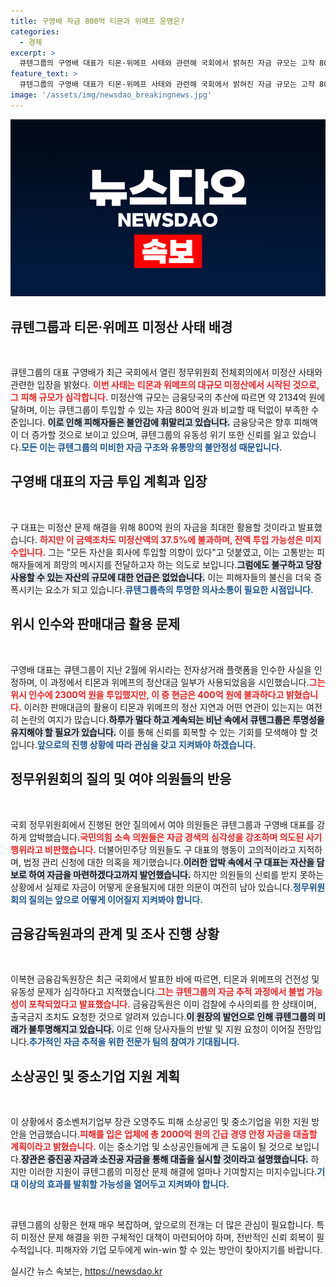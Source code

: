 ```yaml
---
title: 구영배 자금 800억 티몬과 위메프 운명은?
categories:
  - 경제
excerpt: >
  큐텐그룹의 구영배 대표가 티몬·위메프 사태와 관련해 국회에서 밝혀진 자금 규모는 고작 800억 원. 총 미정산액 2134억 원에 비해 턱없이 부족해, 피해자들의 불안감이 커지고 있다. 금융당국은 추가 조사를 통해 불법 흔적을 추적하고 있으며, 긴급경영안정자금 대출도 추진 중이다.
feature_text: >
  큐텐그룹의 구영배 대표가 티몬·위메프 사태와 관련해 국회에서 밝혀진 자금 규모는 고작 800억 원. 총 미정산액 2134억 원에 비해 턱없이 부족해, 피해자들의 불안감이 커지고 있다. 금융당국은 추가 조사를 통해 불법 흔적을 추적하고 있으며, 긴급경영안정자금 대출도 추진 중이다.
image: '/assets/img/newsdao_breakingnews.jpg'
---
```


<p><img src="/assets/img/newsdao_breakingnews.jpg" alt="ranknews 속보" /></p>

<h2 data-ke-size="size26">큐텐그룹과 티몬·위메프 미정산 사태 배경</h2>

<p data-ke-size="size16">&nbsp;</p>

<p>큐텐그룹의 대표 구영배가 최근 국회에서 열린 정무위원회 전체회의에서 미정산 사태와 관련한 입장을 밝혔다. <b><span style="color: #ee2323;">이번 사태는 티몬과 위메프의 대규모 미정산에서 시작된 것으로, 그 피해 규모가 심각합니다.</span></b> 미정산액 규모는 금융당국의 추산에 따르면 약 2134억 원에 달하며, 이는 큐텐그룹이 투입할 수 있는 자금 800억 원과 비교할 때 턱없이 부족한 수준입니다. <b><span style="background-color: #21538527;">이로 인해 피해자들은 불안감에 휘말리고 있습니다.</span></b> 금융당국은 향후 피해액이 더 증가할 것으로 보이고 있으며, 큐텐그룹의 유동성 위기 또한 신뢰를 잃고 있습니다.<b><span style="color: #1a5490;">모든 이는 큐텐그룹의 미비한 자금 구조와 유통망의 불안정성 때문입니다.</span></b></p>

<h2 data-ke-size="size26">구영배 대표의 자금 투입 계획과 입장</h2>

<p data-ke-size="size16">&nbsp;</p>

<p>구 대표는 미정산 문제 해결을 위해 800억 원의 자금을 최대한 활용할 것이라고 발표했습니다. <b><span style="color: #ee2323;">하지만 이 금액조차도 미정산액의 37.5%에 불과하며, 전액 투입 가능성은 미지수입니다.</span></b> 그는 "모든 자산을 회사에 투입할 의향이 있다"고 덧붙였고, 이는 고통받는 피해자들에게 희망의 메시지를 전달하고자 하는 의도로 보입니다.<b><span style="background-color: #21538527;">그럼에도 불구하고 당장 사용할 수 있는 자산의 규모에 대한 언급은 없었습니다.</span></b> 이는 피해자들의 불신을 더욱 증폭시키는 요소가 되고 있습니다.<b><span style="color: #1a5490;">큐텐그룹측의 투명한 의사소통이 필요한 시점입니다.</span></b></p>

<h2 data-ke-size="size26">위시 인수와 판매대금 활용 문제</h2>

<p data-ke-size="size16">&nbsp;</p>

<p>구영배 대표는 큐텐그룹이 지난 2월에 위시라는 전자상거래 플랫폼을 인수한 사실을 인정하며, 이 과정에서 티몬과 위메프의 정산대금 일부가 사용되었음을 시인했습니다.<b><span style="color: #ee2323;">그는 위시 인수에 2300억 원을 투입했지만, 이 중 현금은 400억 원에 불과하다고 밝혔습니다.</span></b> 이러한 판매대금의 활용이 티몬과 위메프의 정산 지연과 어떤 연관이 있는지는 여전히 논란의 여지가 많습니다.<b><span style="background-color: #21538527;">하루가 멀다 하고 계속되는 비난 속에서 큐텐그룹은 투명성을 유지해야 할 필요가 있습니다.</span></b> 이를 통해 신뢰를 회복할 수 있는 기회를 모색해야 할 것입니다.<b><span style="color: #1a5490;">앞으로의 진행 상황에 따라 관심을 갖고 지켜봐야 하겠습니다.</span></b></p>

<h2 data-ke-size="size26">정무위원회의 질의 및 여야 의원들의 반응</h2>

<p data-ke-size="size16">&nbsp;</p>

<p>국회 정무위원회에서 진행된 현안 질의에서 여야 의원들은 큐텐그룹과 구영배 대표를 강하게 압박했습니다.<b><span style="color: #ee2323;">국민의힘 소속 의원들은 자금 경색의 심각성을 강조하며 의도된 사기 행위라고 비판했습니다.</span></b> 더불어민주당 의원들도 구 대표의 행동이 고의적이라고 지적하며, 법정 관리 신청에 대한 의혹을 제기했습니다.<b><span style="background-color: #21538527;">이러한 압박 속에서 구 대표는 자산을 담보로 하여 자금을 마련하겠다고까지 발언했습니다.</span></b> 하지만 의원들의 신뢰를 받지 못하는 상황에서 실제로 자금이 어떻게 운용될지에 대한 의문이 여전히 남아 있습니다.<b><span style="color: #1a5490;">정무위원회의 질의는 앞으로 어떻게 이어질지 지켜봐야 합니다.</span></b></p>

<h2 data-ke-size="size26">금융감독원과의 관계 및 조사 진행 상황</h2>

<p data-ke-size="size16">&nbsp;</p>

<p>이복현 금융감독원장은 최근 국회에서 발표한 바에 따르면, 티몬과 위메프의 건전성 및 유동성 문제가 심각하다고 지적했습니다.<b><span style="color: #ee2323;">그는 큐텐그룹의 자금 추적 과정에서 불법 가능성이 포착되었다고 발표했습니다.</span></b> 금융감독원은 이미 검찰에 수사의뢰를 한 상태이며, 출국금지 조치도 요청한 것으로 알려져 있습니다.<b><span style="background-color: #21538527;">이 원장의 발언으로 인해 큐텐그룹의 미래가 불투명해지고 있습니다.</span></b> 이로 인해 당사자들의 반발 및 지원 요청이 이어질 전망입니다.<b><span style="color: #1a5490;">추가적인 자금 추적을 위한 전문가 팀의 참여가 기대됩니다.</span></b></p>

<h2 data-ke-size="size26">소상공인 및 중소기업 지원 계획</h2>

<p data-ke-size="size16">&nbsp;</p>

<p>이 상황에서 중소벤처기업부 장관 오영주도 피해 소상공인 및 중소기업을 위한 지원 방안을 언급했습니다.<b><span style="color: #ee2323;">피해를 입은 업체에 총 2000억 원의 긴급 경영 안정 자금을 대출할 계획이라고 밝혔습니다.</span></b> 이는 중소기업 및 소상공인들에게 큰 도움이 될 것으로 보입니다.<b><span style="background-color: #21538527;">장관은 중진공 자금과 소진공 자금을 통해 대출을 실시할 것이라고 설명했습니다.</span></b> 하지만 이러한 지원이 큐텐그룹의 미정산 문제 해결에 얼마나 기여할지는 미지수입니다.<b><span style="color: #1a5490;">기대 이상의 효과를 발휘할 가능성을 열어두고 지켜봐야 합니다.</span></b></p>

<p data-ke-size="size16">&nbsp;</p>

<p>큐텐그룹의 상황은 현재 매우 복잡하며, 앞으로의 전개는 더 많은 관심이 필요합니다. 특히 미정산 문제 해결을 위한 구체적인 대책이 마련되어야 하며, 전반적인 신뢰 회복이 필수적입니다. 피해자와 기업 모두에게 win-win 할 수 있는 방안이 찾아지기를 바랍니다.</p>
실시간 뉴스 속보는, <a href="https://newsdao.kr" rel="dofollow">https://newsdao.kr</a>


